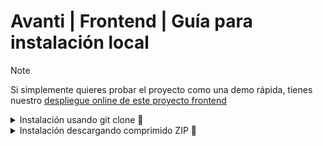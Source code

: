 # Avanti | Frontend | Guía para instalación local

> [!NOTE]
> Si simplemente quieres probar el proyecto como una demo rápida, tienes nuestro [despliegue online de este proyecto frontend](https://avanti-dpn0.onrender.com/)

<details>
  <summary>Instalación usando git clone 🔧</summary>

### Cómo clonar el proyecto

Sigue estos pasos para clonar el repositorio e instalar las dependencias necesarias:

1. **Clonar el repositorio**    
    Ejecuta el siguiente comando en tu terminal, reemplazando `URL_DEL_PROYECTO` por el enlace del proyecto:

```sh
git clone URL_DEL_PROYECTO
```

2. **OPCIONAL - Cambiar de rama**   
    Ejecuta el siguiente comando en tu terminal, reemplazando `RAMA` por la rama a utilizar:

```sh
git checkout RAMA
```

### Cómo instalar las dependencias del proyecto

1. Ejecuta el siguiente comando en tu terminal:

```sh
npm install
```

_Nota: Puedes utilizar otro package manager si así lo deseas; procura revisar las `Tecnologías principales` y también las `Librerías` para comprobar que son compatibles primero_

### Crear archivo `.env`

1. En la raíz del proyecto, crea un archivo llamado **.env**. Este archivo almacenará las variables de entorno utilizadas en el proyecto.
   
2. A continuación, define las variables de entorno necesarias para el proyecto. 
    
    _Nota: `Vite` tiene una forma particular de implementar variables de entorno con `.env`. La primer cuestión a tener en cuenta es usar el prefijo `VITE` a cualquier variable como se muestra en el ejemplo. Luego, la forma de invocar cada una de estas variables en el código, es haciendo uso del objeto `import.meta.env`. Para más información consultar la [documentación oficial de Vite](https://vite.dev/guide/env-and-mode)_

#### Ejemplo de archivo `.env`

Acomodar cada URL y puertos acorde a la configuración que se haya hecho al levantar el backend

```sh
VITE_BACK_BASE_DEV_URL="http://localhost:4000/"
VITE_BACK_USER_URL="user/"
VITE_BACK_USER_LOGIN_URL="user/login"
VITE_BACK_USER_REGISTER_URL="user/register"
VITE_BACK_USER_LOGOUT_URL="user/logout"
VITE_BACK_USER_PROFILE_URL="user/userProfile/"
VITE_BACK_USER_UPDATE_URL="user/userUpdate/"
VITE_BACK_USER_DELETE_URL="user/userDelete/"
VITE_BACK_PROJECT_URL="project/"
VITE_BACK_PROJECT_CREATE_URL="project/create"
VITE_BACK_PROJECT_DELETE_URL="project/delete/"
VITE_BACK_PROJECT_UPDATE_URL="project/update/"
VITE_BACK_COMMENTS_URL="comments/"
VITE_BACK_COMMENTS_GET_URL="comments/project/"
VITE_BACK_CONTRIBUTIONS_CREATE_URL="contributions/"
VITE_BACK_CONTRIBUTIONS_GET_URL="contributions/project/"
```

### Iniciar servidor (en modo `dev`)

```sh
npm run dev
```
</details>

<details>
  <summary>Instalación descargando comprimido ZIP 🔧</summary>

## Instalación descargando comprimido ZIP 🔧

### Cómo descargar el proyecto

Sigue estos pasos para clonar el repositorio e instalar las dependencias necesarias:

1. **Descargar el proyecto en formato ZIP** 
    Ir a “code” > download ZIP

2. **Descomprimir el archivo**

3. **OPCIONAL - Cambiar de rama**   
    Ejecuta el siguiente comando en tu terminal, reemplazando `RAMA` por la rama a utilizar:

```sh
git checkout RAMA
```

### Cómo instalar las dependencias del proyecto

1. En la carpeta donde se encuentra “package.json” ejecutar en terminal:

```sh
npm install
```

_Nota: Puedes utilizar otro package manager si así lo deseas; procura revisar las `Tecnologías principales` y también las `Librerías` para comprobar que son compatibles primero_

### Crear archivo `.env`

1. En la raíz del proyecto, crea un archivo llamado **.env**. Este archivo almacenará las variables de entorno utilizadas en el proyecto.
   
2. A continuación, define las variables de entorno necesarias para el proyecto. 
    
    _Nota: `Vite` tiene una forma particular de implementar variables de entorno con `.env`. La primer cuestión a tener en cuenta es usar el prefijo `VITE` a cualquier variable como se muestra en el ejemplo. Luego, la forma de invocar cada una de estas variables en el código, es haciendo uso del objeto `import.meta.env`. Para más información consultar la [documentación oficial de Vite](https://vite.dev/guide/env-and-mode)_

#### Ejemplo de archivo `.env`

Acomodar cada URL y puertos acorde a la configuración que se haya hecho al levantar el backend

```sh
VITE_BACK_BASE_DEV_URL="http://localhost:4000/"
VITE_BACK_USER_URL="user/"
VITE_BACK_USER_LOGIN_URL="user/login"
VITE_BACK_USER_REGISTER_URL="user/register"
VITE_BACK_USER_LOGOUT_URL="user/logout"
VITE_BACK_USER_PROFILE_URL="user/userProfile/"
VITE_BACK_USER_UPDATE_URL="user/userUpdate/"
VITE_BACK_USER_DELETE_URL="user/userDelete/"
VITE_BACK_PROJECT_URL="project/"
VITE_BACK_PROJECT_CREATE_URL="project/create"
VITE_BACK_PROJECT_DELETE_URL="project/delete/"
VITE_BACK_PROJECT_UPDATE_URL="project/update/"
VITE_BACK_COMMENTS_URL="comments/"
VITE_BACK_COMMENTS_GET_URL="comments/project/"
VITE_BACK_CONTRIBUTIONS_CREATE_URL="contributions/"
VITE_BACK_CONTRIBUTIONS_GET_URL="contributions/project/"
```

### Iniciar servidor (en modo `dev`)

```sh
npm run dev
```
</details>
